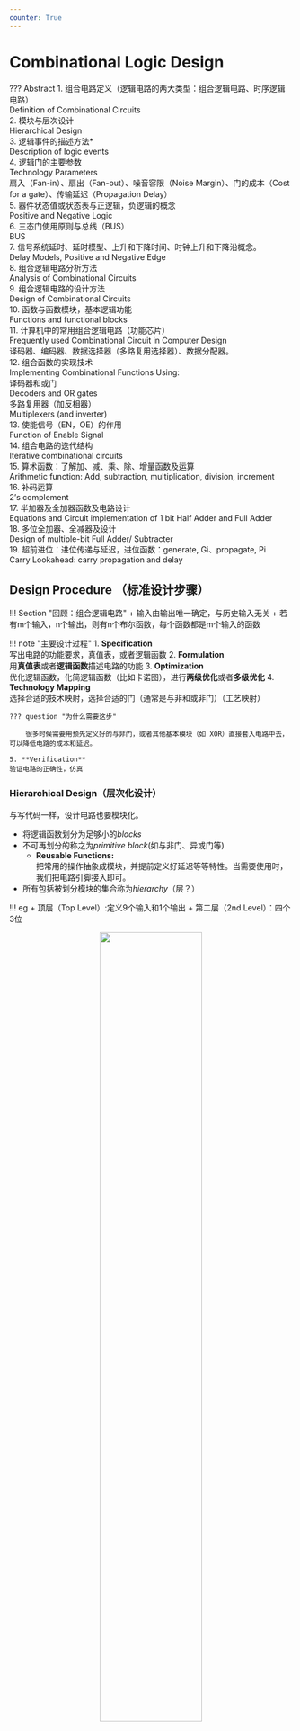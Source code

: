 ```yaml
---
counter: True  
---
```


# Combinational Logic Design

??? Abstract
    1. 组合电路定义（逻辑电路的两大类型：组合逻辑电路、时序逻辑电路）  
    Definition of Combinational Circuits  
    2. 模块与层次设计  
    Hierarchical Design  
    3. 逻辑事件的描述方法*  
    Description of logic events  
    4. 逻辑门的主要参数  
    Technology Parameters  
    扇入（Fan-in）、扇出（Fan-out）、噪音容限（Noise Margin）、门的成本（Cost for a gate）、传输延迟（Propagation Delay）  
    5. 器件状态值或状态表与正逻辑，负逻辑的概念  
    Positive and Negative Logic  
    6. 三态门使用原则与总线（BUS）  
    BUS  
    7. 信号系统延时、延时模型、上升和下降时间、时钟上升和下降沿概念。  
    Delay Models, Positive and Negative Edge  
    8. 组合逻辑电路分析方法  
    Analysis of Combinational Circuits  
    9. 组合逻辑电路的设计方法  
    Design of Combinational Circuits  
    10. 函数与函数模块，基本逻辑功能  
    Functions and functional blocks  
    11. 计算机中的常用组合逻辑电路（功能芯片）  
    Frequently used Combinational Circuit in Computer Design  
    译码器、编码器、数据选择器（多路复用选择器）、数据分配器。  
    12. 组合函数的实现技术  
    Implementing Combinational Functions Using:  
    译码器和或门  
    Decoders and OR gates  
    多路复用器（加反相器）  
    Multiplexers (and inverter)  
    13. 使能信号（EN，OE）的作用    
    Function of Enable Signal  
    14. 组合电路的迭代结构  
    Iterative combinational circuits  
    15. 算术函数：了解加、减、乘、除、增量函数及运算  
    Arithmetic function: Add, subtraction, multiplication, division, increment  
    16. 补码运算  
    2’s complement  
    17. 半加器及全加器函数及电路设计  
    Equations and Circuit implementation of 1 bit Half Adder and Full Adder  
    18. 多位全加器、全减器及设计  
    Design of multiple-bit Full Adder/ Subtracter  
    19. 超前进位：进位传递与延迟，进位函数：generate, Gi、propagate, Pi  
    Carry Lookahead: carry propagation and delay  

## Design Procedure （标准设计步骤）

!!! Section "回顾：组合逻辑电路"
    + 输入由输出唯一确定，与历史输入无关
    + 若有m个输入，n个输出，则有n个布尔函数，每个函数都是m个输入的函数

!!! note "主要设计过程"
    1. **Specification**  
    写出电路的功能要求，真值表，或者逻辑函数
    2. **Formulation**  
    用**真值表**或者**逻辑函数**描述电路的功能
    3. **Optimization**  
    优化逻辑函数，化简逻辑函数（比如卡诺图），进行**两级优化**或者**多级优化**
    4. **Technology Mapping**  
    选择合适的技术映射，选择合适的门（通常是与非和或非门）（工艺映射）

    ??? question "为什么需要这步"  
     
        很多时候需要用预先定义好的与非门，或者其他基本模块（如 XOR）直接套入电路中去，可以降低电路的成本和延迟。

    5. **Verification**  
    验证电路的正确性，仿真

### Hierarchical Design（层次化设计）
与写代码一样，设计电路也要模块化。

+ 将逻辑函数划分为足够小的*blocks*
+ 不可再划分的称之为*primitive block*(如与非门、异或门等)
    - **Reusable Functions:**   
        把常用的操作抽象成模块，并提前定义好延迟等等特性。当需要使用时，我们把电路引脚接入即可。
+ 所有包括被划分模块的集合称为*hierarchy*（层？）

!!! eg
    + 顶层（Top Level）:定义9个输入和1个输出
    + 第二层（2nd Level）：四个3位
    <div align=center> <img src="https://s2.loli.net/2022/10/19/lkuNFwLXEMdKiqP.png" width = 60%/> </div>  

!!! Info "实例化模块和函数调用的区别"
    电路上实例化模块：复制一块并嵌入到电路中。且同时实例的模块是同时在运行，如上图中四个实例化的奇函数模块。（实际上硬件里做串行是非常麻烦的，需要状态机来约束行为逻辑）

    但 C 语言函数体只有一份代码，只是 PC 跳到函数部分。  

  

**Top-Down（自顶向下） versus Bottom-Up（自底向上）**

+ 自顶向下划分模块、分解功能设计
+ 自底向上从基本模块开始构建复杂逻辑电路


### **Design Procedure**

??? eg "BCD to Excess-3 code converter"
    1. **Specification**  

        * Transforms BCD code  for the decimal digits to Excess-3 code for the decimal digits
        * BCD code words for digits 0 through 9: 4-bit patterns 0000 to 1001, respectively  
        其他输入认为是无关项。  
        * Excess-3 code words for digits 0 through 9: 4-bit patterns consisting of 3 (binary 0011) added to each BCD code word
        * Implementation:
            * multiple-level circuit.
            * NAND gates(including inverters)

    2. **Formulation**  
    <div align=center> <img src="https://s2.loli.net/2022/10/19/iINlKJVYsrxvPEB.png" width = 45%/> </div>  

    3. **Optimization**
        * two-level  
        W X Y Z 输出也需要四个逻辑函数。  
        单独 ABCD 四输入 对应一个输出 W, 用卡诺图化简。
        <div align=center> <img src="https://s2.loli.net/2022/10/19/2PfAVW6G4v8Oyko.png" width = 50%/> </div>  

        得到 $W=A+BC+BD, X=\overline B C+\overline B D+B \overline C\overline D, Y=CD+\overline C\overline D, Z=\overline D$
        
        * multiple-level  
        $G=7+10+6+0=23$.  
        优化后: $T_1=C+D, W=A+BT_1$, 
        
        $X=\overline BT_1 + B \overline C\overline D,$ 
        
        $Y=CD+\overline C\overline D, Z=\overline D$  
        
        $G=2+4+7+6+0=19$, 最多是三级电路。

        再次优化：
        
        $\overline C \cdot \overline D=\overline{C+D}=\overline{T_1}$
        
        $T_1=C+D, W=A+BT_1, X=\overlineB T_1 + B \overline C \cdot \overline D$ 
        
        $Y=CD+\overline C\overline D, Z=\overline D$    
        
        $G = 2 +1 + 4 + 6 + 4 + 0 = 17$，最多是四级电路。

        ??? question "为什么要算 T1 非"
            ABCD 是外部输入的引脚，一般同时有原变量和反变量。但 T1 是内部产生的信号，对这个信号的非要自己计算得到。

    4. **Technology Mapping**  
    Mapping with a library containing  inverters and 2-input NAND, 2-input NOR, and 2-2 AOI(与或非) gates    
    <div align=center> <img src="https://s2.loli.net/2022/10/19/euHEt5Plhx7O2nW.png" width = 60%/> </div>   

    5. **Verification**


### **Chip Design Styles**

* Full custom: 全部自己定制化，不用先定义好的模型。（因为库会考虑通用性，完整，带来成本开销比较高，延迟也相对大）  
这种实现方式，研发成本高，但生产成本最低。 
用于高性能，或者生产量非常大的时候。
Justifiable only for dense, fast chips with high sales volume.  
* Standard cell: 使用预先规定好的标准库(如几输入的与门)
* Gate array: 研发成本低。买现成的芯片，写进代码即可执行。成本最低（不用流片）

Cell Libraries(单元库)
>类似于C的标准库。但是C中多次调用某一函数时，编译过后该函数体只出现一次；而Verilog中实例化某一模块n次则该模块就会出现n次。

* **Cell** - a pre-designed primitive block
* **Cell library** - a collection of cells available for design using a particular implementation technology
* **Cell characterization** - a detailed specification of a cell for use by a designer - often based on actual cell design and fabrication and measured values  
包括原理图，芯片面积，输入负载，延迟，工艺映射的模板库，硬件描述语言如何实现。

![](img/cell.png)

### **Mapping to NAND gates**  
 
+ 假设：不考虑 gate loading 和 delay. 可以有任意输入的与非/或非门。
The mapping is accomplished by:

+ Replace :
    + 与 $\rightarrow$ 与非加非
    + 或 $\rightarrow$ 非加与非
<div align=center> <img src="https://s2.loli.net/2022/10/19/y5XLQtliHoc8rpE.png" width = 50%/> </div>  



+ Pushing inverters through circuit fan-out points 
>这是为了找到成对的非门，从而消去
<div align=center> <img src="https://s2.loli.net/2022/10/19/5FbJzh4CKceVGo7.png" width = 60%/> </div>  

+ Canceling inverter pairs

??? Example
    <div align=center> <img src="https://s2.loli.net/2022/10/19/a7HokC9vTUDYliy.png" width = 60%/> </div>  

    b -> c 就是把 5 推出散出点，随后和其他非门相消。

    + 也可通过逻辑函数化简来进行工艺映射：如

    $$AB + CD = \overline{\overline {AB + CD}}
             = \overline{\overline {AB} \cdot \overline{CD}}
             = ((A|B)|(C|D)) $$
NONR 与 NAND 基本相同，除了 replace 这步。

### **Verification**  
验证方法：真值表/仿真/逻辑函数

小细节：仿真输出中有小脉冲，因为延迟产生。如果没有惯性延迟，我们要考虑把它吸收掉。  
Behaviour Simulation 看不到，因为他不考虑传输延迟。多考虑使用有延迟的仿真

## Combinational Logic(组合逻辑)

functional block: 偏高层逻辑应用，如译码器，选择器。

### 基本逻辑函数
+ **常量函数(Value-Fixing)**：$F = 0$ or $F = 1$ 
+ **传输函数(Transferring)**：$F = X$
+ **逆变函数(Inverting)**：$F = \overline X$
+ **使能函数(Enabling)**：$F = X \cdot E_n$ or $F = X + \overline {E_n}$ 
    + 通过使能控制输出是否可变，分为两种，比如在与的形式中，只有 En 为 1 时，F 表现为X 的值；反之输出必定为 0（注意:和三态门不同）；

    !!! eg
        <div align=center> <img src="https://s2.loli.net/2022/10/19/Lwn3ZqsCY96KvDM.png" width = 35%/> </div>  
        (a) when disabled, output 0  
        (b) when disabled, output 1. 其中也可以写 $\overline {EN}$ 然后直接接或门，不用标 inverter.  

![](img/function.png)
b 中表示接地和接电源。

#### 多位基本函数  

![](img/muti.png) 

+ 粗线为总线（bus）
+ b 中 4 表示位宽，4 位信号。

* Sets of bits can be split from the bus as shown in (c) for bits 2 and 1 of F. 
* The sets of bits need not be continuous as shown in (d) for bits 3, 1, and 0 of F.

### 译码器（Decoder）
> 输入位小于等于输出位

**变量译码器：**输入n位，输出$2^n$位
> 实际上，变量译码器**每一个输出位对应一个最小项**

如：3-8 译码器
<div align=center> <img src="https://s2.loli.net/2022/10/25/kThWESbqQgDYlP6.png" width = 50%/> </div>  
其真值表：
<div align=center> <img src="https://s2.loli.net/2022/10/25/6qXPsNOdncftTZB.png" width = 40%/> </div>  

!!! Example "常见变量译码器"
    <div align=center> <img src="https://s2.loli.net/2022/10/19/xRg2MLXJmoWhrI5.png" width = 60%/> </div>  
    1-to-2-Line Decoder and 2-to-4-Line Decoder

    可以将一个2-4译码器拆分为两个1-2译码器以及4个与门

译码器常用于内存，接在地址总线用于寻址。 

但 对于 $32-2^{32}$ 译码. 成本 $32\times 2^{32}$ 很高  

如何减少实现成本？

#### 行列译码
+ 对于3-8 译码器，可以将输入分成两部分，A 用 1-2 译码器, B C 用 2-4 译码器  
<div align=center> <img src="https://s2.loli.net/2022/10/19/OsIKYDaELmCX51A.png" width = 40%/> </div>

**行列译码**：对于 $n - 2^n$ 译码器，可以分行列设计两个译码器，一个 $\dfrac{n}{2}$ 输入 $2^{\frac{n}{2}}$ 的行译码器，一个 $\dfrac{n}{2}$ 输入 $2^{\frac{n}{2}}$ 输出的列译码器。  

这样再把行列的输出（下图中的交叉点）用两输入与门连接，我们只需要 $2^{\frac{n}{2}}\times 2^{\frac{n}{2}}=2^n$ 个 AND 门, 中间与门的成本是 $2^n\times 2 =2^{n+1}$.   
<div align=center> <img src="https://s2.loli.net/2022/10/25/wYCzfQAUh1Xb26D.jpg" width = 40%/> </div>  
译码延迟加大（多一级与门的延迟），但降低成本。  

#### 带有使能的译码器

功能表：
<div align=center> <img src="https://s2.loli.net/2022/10/19/uUB7Hqam6NbZ2VT.png" width = 50%/> </div> 

+ 角度一：EN为使能端，控制A1\A0
+ 角度二：A为使能端，控制EN信号在哪个引脚输出。因而也叫做**demultiplexer(分配器)**.
<div align=center> <img src="https://s2.loli.net/2022/10/19/yW1c8ZKViGx7rBH.png" width = 50%/> </div>   

#### 通过最小项得到任意逻辑函数

把译码器输出（最小项）或起来，得到任意的逻辑函数

??? eg "全加器"
    <div align=center> <img src="https://s2.loli.net/2022/10/19/hDrbmXvcl4RwJ6z.png" width = 60%/> </div>   

??? eg "前向纠错编码"

    ![](img/decoding.png)

    + 输出为1、2、4，输入为3、5、6、7
    + 七位数中任意一位错了则可通过后续电路设计检测到

!!! Example "七段数码管"
    <div align=center> <img src="https://s2.loli.net/2022/10/25/CZpkVDJqXi56LcP.png" width = 55%/> </div>   
    七段数码管里，亮不同的段即可表示不同的数字
    <div align=center> <img src="https://s2.loli.net/2022/10/25/bxNO3m2gfHlIaUn.png" width = 55%/> </div>   
    上为共阳极（输出 0 才能亮，阴极相反）下为共阴极  
    输入不同的数字，亮对应的数码管，使其可以显示在数码管上  
    
### 编码器
一个编码器 有 $2^n$ 输入，n 个输出。常用于中断信号，计算机响应，告诉 CPU 哪一号的中断发生了（这里就要进行编码），有多个任务时会产生优先级

??? eg "十进制-BCD"
    * **Inputs**: 0~9
    * **Outputs**: 输入数据对应的4位BCD码（$A_3A_2A_1A_0$）  
    A3 = D8 + D9;  
    A2 = D4 + D5 + D6 + D7;  
    A1 = D2 + D3 + D6 + D7;  
    A0 = D1 + D3 + D5 + D7 + D9
    如果输入的 10 根线里，有两个输入都为 1, 可能会得到没有意义的输出，需要优先级。

####  优先编码器
>多用于电脑的中断程序应用中

!!! Example
    <div align=center> <img src="https://s2.loli.net/2022/10/26/QTshu4lZ51nyjWt.png" width = 70%/> </div>  
    V 用于判断是否有有效信号进入

    $A2 = D4$    
    $A1 = \overline{D4} D3 + \overline{D4} D2 =       \overline{D4}F1, F1 = (D3 + D2)$  
    $A0 = \overline{D4} D3 + \overline{D4}\overline{D3}\overline{D2}  D1 = \overline{D4} (D3 + \overline{D2} D1)$  
    $V  = D4 + F1 + D1 + D0$

### 选择器(multiplexers)

执行选择操作的电路具有：

* m个信息输入(DBUS)
* 单个输出
* n个控制线(CBUS)，用于进行选择
+ 其中 $m \le 2^n $ 

<div align=center> <img src="https://s2.loli.net/2022/10/26/pVKIYtl3F4bLndk.png" width =40%/> </div> 

!!! eg "2选1选择器/多路复用器"
    <div align=center> <img src="https://s2.loli.net/2022/10/26/G1RUSr2wuJBh7pC.jpg" width =50%/> </div> 
     
    S = 0 时选择 $I_0$;  S = 1 时选择 $I_1$.   
    Equation: $Y=\overline S I_0+SI_1$
    画电路图时，要分成两块：第一部分 1-2 译码器，后一部分是 2-2 与或结构。1-2译码器控制由与门构成的使能逻辑，将数据选择并通过或门输出。（结构复杂后，其实就是将这两部分扩展）

总之，一个 $2^n-to-1$ 的选择器应该具备： 
+ n-to-$2^n$-line 译码器，得到最小项
+ $2^n \times 2$ 的与或结构 

!!! eg "4-to-1"
    <div align=center> <img src="https://s2.loli.net/2022/10/26/pm9vS4xE2ayCz6I.png" width =45%/> </div>   
    
    任何时刻译码器只有一个输出是 1, 相当于只有一个与门被 enable, 其余都 disable. 这样就能选择出 enable 的信号。

    <div align=center> <img src="https://s2.loli.net/2022/10/26/eMUhvDtrsTfzOlu.png" width =50%/> </div> 

    多位的数据选择需要进行**位扩展**。这里有四组信号，每组信号都是四个输入的一位，但选择逻辑对于四组信号是一样的，因此最后选出来的都是同一组信号。即最后输出的四位信号都来自同一根总线，
    

我们也可以不用与或结构，使用**三态门实现 mux**.  

!!! Info "三态门改进 Mux"
    <div align=center> <img src="https://s2.loli.net/2022/10/26/Afo4DdTjyaCx1QK.png" width =50%/> </div> 

    (利用三态门可以将输出并在一起，同时最多只有一个三态门有有效输出。我们这里译码器只会有一个输出为 1, 保证了电路安全；这样还可以降低成本)  
    我们还可以将译码器也使用三态门：
    <div align=center> <img src="https://s2.loli.net/2022/10/26/ZPeAr9xFE3dTqlu.png" width =50%/> </div> 

    这里进行了两层选择，S0 = 0 时先选出 I0(00) 和 I2(10), S1 再进行第二层的选择。

#### 多路复用器构建任意逻辑函数

对于一个 n 变量的逻辑函数，我们可以把它抽象为 n 个输入对应一个输出。我们可以用 Mux 对应真值表中的 $2^n$ 行的结果，用 n 输入作为基准来**查表**。

!!! eg "Gray to Binary Code"
    <div align=center> <img src="https://s2.loli.net/2022/10/26/m4owra2HbEKOfTe.png" width =60%/> </div> 

    相当于利用 ABC 查表
    
    + 注意到 x 始终等于 C
    + 只要看AB 和 y、z 关系即可
    + 设计两个8-to-1多路复用器即可

    **注意引脚顺序！**
    ABC与S2\S1\S0是按照真值表高到低位顺序编排的
    
进一步，使用 $2^n-to-1$ 多路复用器实现 $n+1$ 变量逻辑函数

对于 $F(A,B,C)$ 当**AB固定**时，最后可能输出只可能为 $1,0,C,\overline C$  
利用这点我们可以改造真值表，
<div align=center> <img src="http://cdn.hobbitqia.cc/202211051611610.png" width =60%/> </div> 
<div align=center> <img src="http://cdn.hobbitqia.cc/202211051608124.png" width =60%/> </div> 

一般都是将AB接在控制总线上，将C接在数据总线上
理论上还可以放更多变量到另一边

## Arithmetic Functions(算术逻辑函数)

>考虑到所有位的计算方法相同，可以先按位设计好单元模块（Cell）
再将这些cell串成阵列

### 加法器
对于二进制加法来说：

+ Input包括**加数X**、**被加数Y**以及可能会有的**上一位的进位Z**； 
+ Output包括**当前位S**和**进位C**

* **半加器（Half-Adder）**, XY-CS，不考虑进位Z
* **全加器(Full-Adder)**, XYZ-CS，考虑进位Z

上述两种只能做一位的加法，需要设计电路来计算多位，有下面两种：

+ **行波进位（Ripple Carry Adder）**, an iterative array to perform binary addition.  
+ **超前进位（Carry-Look-Ahead Adder**, a hierarchical structure to improve performance. 

#### 半加器 Half-Adder
只考虑两个输入的加法，不考虑低位对高位的进位。

真值表如下：

![](img/true.png)

S和C分别对应：$S=X\oplus Y, C=XY$.

还有以下几种不同的写法：

![](img/5halfadd.png)

进行多路电路设计时，可以根据不同电路的性能和成本，选择不同的设计。

最常见的是下面两种：

![](img/half.png)

>第二种下半部分的四个与非门实际上构成了一个异或结构,而C则通过对X|Y取非得到，节省成本。

#### 全加器  Full Adder
考虑进位，故有三个输入：X是加数，Y是被加数，Z是**上一位对运算位的进位**。

<div align=center> <img src="https://s2.loli.net/2022/10/26/6hmCDUAxjSHcz1G.png" width = 65%/> </div>  

从卡诺图可以看出S可以表示为奇函数（异或）

$S=X\overline Y\overline Z+\overline X Y \overline Z + \overline X\overline YZ+XYZ=X\oplus Y\oplus Z$

$C=XY+XZ+YZ=XY+(X+Y)Z$

!!! warning "注意"
    $X+Y$ 和 $X \oplus Y $ 仅在X=Y=1时结果不同，但因为XY的存在，对$C=XY+(X+Y)Z$整体结果没有影响

因此可以改写为：

$C=XY+XZ+YZ=XY+(X\oplus Y)Z$

称 XY 为 **进位产生函数（carry generate）**($XY=1$ 时一定会有进位)，记为G；

称 $X\oplus Y$ 为 **进位传递函数（carry propagate）**($X\oplus Y=1$ 时，XY=0，会把进位Z传下去，即 $C=Z$)，记为P

电路实现：

<div align=center> <img src="https://s2.loli.net/2022/10/26/DqZv6iuMQRxfkC1.png" width = 60%/> </div>  

!!! key-point "注意"
    $C_0 = G + P \cdot C_i$ 是进位逻辑函数

    直白地理解就是：
    
    要么G = 1，P = 0 产生进位赋给$C_0$；
    
    要么P = 1 ，G = 0 传递进位赋给$C_0$

#### 行波进位
模拟竖式加法，从低位开始逐位计算，将进位给到下一位作为输入
![image.png](https://s2.loli.net/2022/10/26/uabqQsBUmKpY17P.png)


如下图中，最长的路径是从 A0 或 B0 到 S3.  
<div align=center> <img src="https://s2.loli.net/2022/10/26/Uz3ECOYAMgtvxTP.png" width = 65%/> </div>  
存在一个问题：随着加法器位数的增加，延迟会越来越大，而主要的延迟来自进位传递，以此为切入点可以进行优化

#### 超前进位
>不再逐位传递进位，而是直接由一开始的进位得到
降低了延迟，但是电路复杂度大大提升

对于状态 i, 我们称 $G_i$ 为 进位产生, $P_i$ 为 进位传递.    

* $G_i$, $P_i$, and $S_i$ are local to each cell of the adder
* $C_i$ is also local each cell

全加器的更新可以定义为  

$$  
\begin{align*}
    P_i & =A_i\oplus B_i, \ G_i    = A_iB_i\\
    S_i & =P_i\oplus C_i,\ C_{i+1} = G_i+P_iC_i
\end{align*}  
$$  

这样 $C_{i+1}$ 可以从 cells 中去掉，同时我们可以推导得到一组跨越多个单元的进位方程：
<div align=center> <img src="http://cdn.hobbitqia.cc/202211021138063.png" width = 75%/> </div>  

于是我们可以得到下面的 **Carry Look-ahead Adder**:
<div align=center> <img src="http://cdn.hobbitqia.cc/202211021005217.png" width = 75%/> </div>  

这样的超前进位全加器，避免了因为位过多而造成延迟过大。高位的结果直接由低位的结果得到。

The concept is extended another level by considering group **generate($G_{0-3}$)** and **group propagate($P_{0-3}$)** functions:

<div align=center> <img src="http://cdn.hobbitqia.cc/202211021013734.png" width = 75%/> </div>  

这样我们就得到了 16-bits adder
<div align=center> <img src="http://cdn.hobbitqia.cc/202211021013734.png" width = 60%/> </div>  

Exactly the same structure. So CLA could be used to generate **Group Carry**.   
类似思路可得到 64 位的加法器。

!!! Example
    <div align=center> <img src="http://cdn.hobbitqia.cc/202211021157271.png" width = 70%/> </div>  

### Unsigned Subtraction

* Subtract the subtrahend(减数) N from the minuend(被减数) M
* If no end borrow occurs, then $M\geq N$, and the result is a non-negative number and correct.
* If *an end borrow occurs*, the $N > M$ and the difference $M - N + 2^n$ is subtracted from $2^n$, and a minus sign is appended to the result.

To do both unsigned addition and unsigned subtraction requires:
<div align=center> <img src="http://cdn.hobbitqia.cc/202211021022095.png" width = 50%/> </div>  

复杂，成本高

#### Complements

* Diminished Radix Complement of N 反码    
defined as $r^n-1-N$($r^n-1$ 是 bits[n-1:0] 全为 1 的二进制数，用它减去 N 即可得到 N 按位取反的结果，即反码)  
The 1's complement is obtained by complementing each individual bit (bitwise NOT).  
* 2’s complement 补码 
defined as $r^n-N$
    * 反码按位取反再加一
    * 也可以这样求补码：从右往左第一个 1 之前不变，此后其他位全部求反

Subtraction is done by adding the complement of the subtrahend.  

* Subtraction with 2’s Complement
    * Add the 2's complement of the subtrahend N  to the minuend M: $M + (2^n -N) = M - N + 2^n$
    * if $M\geq N$, the sum produces end carry $r^n$ which is discarded; from above, $M - N$ remains.  
    * If $M < N$, the sum does not produce an end carry and, from above, is equal to $2^n - ( N - M )$, the 2's complement of $( N - M )$.    
    To obtain the result $(N – M)$, take the 2's complement of the sum and place a $-$ to its left.

!!! Example
    * <div align=center> <img src="http://cdn.hobbitqia.cc/202211021032548.png" width = 50%/> </div>  
    进位是 1 表明结果为正，不需对结果修正
    * <div align=center> <img src="http://cdn.hobbitqia.cc/202211021033377.png" width = 50%/> </div>  
    进位是 0 表明结果为负，需对结果修正

### Signed Integers

* **Signed Integer Representations**: 第 n-1 位表示正负，后面 bits[n-2:0] 表示绝对值大小
* **Signed-Complement**
    * **Signed 1's Complement**
    * **Signed 2's Complement**

详见 ICS notes

#### Signed-Magnitude Arithmetic

* 检查三个符号位的奇偶性（两个操作数的符号位和加减法的符号位，我们一般认为加法是 0, 减法是 1）用于判断溢出  
可能溢出的情况：正加正(000), 正减负(011), 负减正(101), 负加负(110)
* If the parity of the three signs is 0:(overflow may happen)
    * Add the magnitudes.
    * Check for overflow (a carry out of the MSB) 
    * The sign of the result is the same as the sign of the first operand.
* If the parity of the three signs is 1:
    * Subtract the second magnitude from the first.
    * If a borrow occurs:  
    take the two’s complement of result
    and make the result sign the complement of the sign of the first operand.
    * Overflow will never occur.

#### Signed-Complement Arithmetic

* Addition:  
    * Add the numbers including the sign bits,  discarding a carry out of the sign bits (2's Complement), or using an end-around carry (1's Complement).
    * If the sign bits were the same for both numbers and the sign of the result is different, an overflow has occurred.
    * The sign of the result is computed in step 1.
* Subtraction:     
Form the complement of the number you are subtracting and follow the rules for addition.

!!! Example "Signed 2’s Complement Examples"
    * 1101 + 0011  
    Result is  0000. The carry out of the MSB is discarded.
    * 1101 - 0011  
    Complement 0011 to 1101 and add. Result is 1010. The carry out of the MSB is discarded.
* 2’s Complement Adder/Subtractor  
<div align=center> <img src="http://cdn.hobbitqia.cc/202211051720361.png" width = 60%/> </div>  

利用异或门，当 S=0 时异或门相当于保持另一个信号，当 S=1 时异或门相当于对另一个信号取反。

* **Overflow Detection**   
**Overflow** occurs if n + 1 bits are required to contain the result from an n-bit addition or subtraction  

!!! Example
    <div align=center> <img src="http://cdn.hobbitqia.cc/202211021057462.png" width = 50%/> </div>  

Simplest way to implement overflow $V = C_n \oplus C_{n - 1}$
$C_n$ 是溢出去的位，$C_{n-1}$ 是运算后的符号位。 截断

### Arithmetic Logic Unit (ALU)

Decompose the arithmetic circuit into:  

* An n-bit parallel adder
* A block of logic that selects four choices for the B input to the adder 

!!! Example
    <div align=center> <img src="http://cdn.hobbitqia.cc/202211021105336.png" width = 55%/> </div> 
    <div align=center> <img src="http://cdn.hobbitqia.cc/202211051740018.png" width = 55%/> </div> 

    其中 $Y_i=B_iS_0+\overline B_iS_1$  
    S0 S1 的变化可以给加法器提供不同的输入，包括 -1(二进制每一位都是 1) 0 $B$ $\overline B$ 